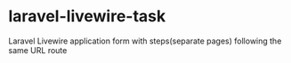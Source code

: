 # laravel-livewire-task
Laravel Livewire application form with steps(separate pages) following the same URL route
